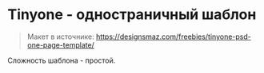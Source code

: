 # Tinyone - одностраничный шаблон

> Макет в источнике:
> https://designsmaz.com/freebies/tinyone-psd-one-page-template/

Сложность шаблона - простой.